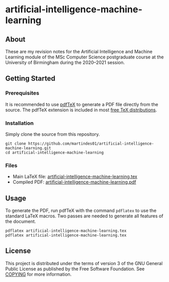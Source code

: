 # artificial-intelligence-machine-learning

## About

These are my revision notes for the Artificial Intelligence and Machine Learning module of the MSc Computer Science postgraduate course at the University of Birmingham during the 2020&ndash;2021 session.

## Getting Started

### Prerequisites

It is recommended to use [pdfTeX](http://tug.org/applications/pdftex/) to generate a PDF file directly from the source.
The pdfTeX extension is included in most [free TeX distributions](http://www.tug.org/interest.html#free).

### Installation

Simply clone the source from this repository.

```shell
git clone https://github.com/martindes01/artificial-intelligence-machine-learning.git
cd artificial-intelligence-machine-learning
```

### Files

- Main LaTeX file: [artificial-intelligence-machine-learning.tex](artificial-intelligence-machine-learning.tex)
- Compiled PDF: [artificial-intelligence-machine-learning.pdf](../../releases/latest/download/artificial-intelligence-machine-learning.pdf)

## Usage

To generate the PDF, run pdfTeX with the command `pdflatex` to use the standard LaTeX macros.
Two passes are needed to generate all features of the document.

```shell
pdflatex artificial-intelligence-machine-learning.tex
pdflatex artificial-intelligence-machine-learning.tex
```

## License

This project is distributed under the terms of version 3 of the GNU General Public License as published by the Free Software Foundation.
See [COPYING](COPYING) for more information.
